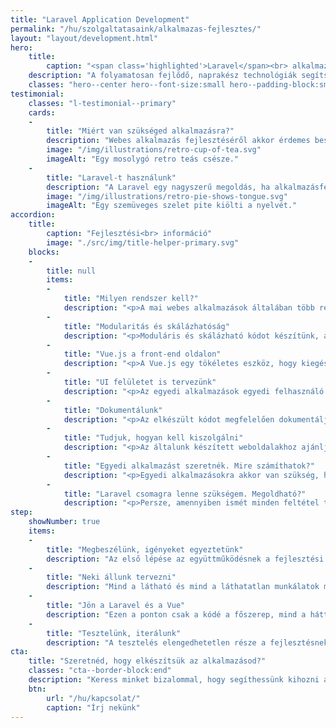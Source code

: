 ```yaml
---
title: "Laravel Application Development"
permalink: "/hu/szolgaltatasaink/alkalmazas-fejlesztes/"
layout: "layout/development.html"
hero:
    title:
        caption: "<span class='highlighted'>Laravel</span><br> alkalmazásokat<br> fejlesztünk"
    description: "A folyamatosan fejlődő, naprakész technológiák segítségével hozzuk létre azt a végterméket, ami megbízhatóan szolgálja majd céljaidat."
    classes: "hero--center hero--font-size:small hero--padding-block:small"
testimonial:
    classes: "l-testimonial--primary"
    cards:
    -
        title: "Miért van szükséged alkalmazásra?"
        description: "Webes alkalmazás fejlesztéséről akkor érdemes beszélni, ha az elképzelés megvalósítása olyan egyedi megoldásokat igényel, amelyeket nem lehet egyszerűen valamilyen tartalomkezelő rendszerrel, vagy egyéb kész megoldással kivitelezni."
        image: "/img/illustrations/retro-cup-of-tea.svg"
        imageAlt: "Egy mosolygó retro teás csésze."
    -
        title: "Laravel-t használunk"
        description: "A Laravel egy nagyszerű megoldás, ha alkalmazásfejlesztésről van szó. Egy komplex PHP keretrendszer komoly ökoszisztémával. Ismerjük kívülről, belülről. Nem csak használjuk, de a fejlesztésében is részt veszünk."
        image: "/img/illustrations/retro-pie-shows-tongue.svg"
        imageAlt: "Egy szemüveges szelet pite kiölti a nyelvét."
accordion:
    title:
        caption: "Fejlesztési<br> információ"
        image: "./src/img/title-helper-primary.svg"
    blocks:
    -
        title: null
        items:
        -
            title: "Milyen rendszer kell?"
            description: "<p>A mai webes alkalmazások általában több rétegből épülnek fel, hogy az igényeket megfelelően ki tudják szolgálni. Így lehet, hogy egy összekapcsolt webes és API felületre, vagy akár egy komplex CMS-re van szükséged, mindegyikben tudunk segíteni.</p>"
        -
            title: "Modularitás és skálázhatóság"
            description: "<p>Moduláris és skálázható kódot készítünk, amit a későbbiekben könnyebben bővíthető és optimalizálható. A különálló modulok kialakításával könnyebb az egyes iterációk megvalósítása és a felmerülő igényekre optimalizálás úgy, hogy csak 1-1 szegmenst módosítunk.</p>"
        -
            title: "Vue.js a front-end oldalon"
            description: "<p>A Vue.js egy tökéletes eszköz, hogy kiegészítsük Laravel-t front-end oldalról. Mindent lefed amire egy egyedi fejlesztéssnek szüksége lehet, ellenben az alkalmazás szerkezete könnyed és átlátható marad. Rugalmas és fluid UI felületeket készítünk majd vele.</p>"
        -
            title: "UI felületet is tervezünk"
            description: "<p>Az egyedi alkalmazások egyedi felhasználó felületet és dizájnt igényelnek. Természetesen a UI felület elkészítésében is tudunk segíteni: megtervezzük, összerakjuk, testre szabjuk, majd beállítjuk neked.</p>"
        -
            title: "Dokumentálunk"
            description: "<p>Az elkészült kódot megfelelően dokumentáljuk, hogy tényleg jövőtálló és bővíthető legyen. Az dokumentáció nem csak a fejlesztőknek segít, de statikus elemzéseknek is teret enged, így kiszűrve az esetleges szintaktikai hibákat és megelőzve a problémákat.</p>"
        -
            title: "Tudjuk, hogyan kell kiszolgálni"
            description: "<p>Az általunk készített weboldalakhoz ajánljuk a megfelelő hosztingot, ami skálázható. Egy gyors és könnyen kezelhető szerver szolgáltatás elengedhetetlen ahhoz, hogy megfelelően működjön a kész rendszer.</p>"
        -
            title: "Egyedi alkalmazást szeretnék. Mire számíthatok?"
            description: "<p>Egyedi alkalmazásokra akkor van szükség, ha funkcionalitásban jóval összetettebb rendszert szeretnél, mint amit WordPress alapon célszerű még megoldani. Egyedi alkalmazások esetében Laravel-el dolgozunk. Így a környezetet is ennek megfelelően alakítjuk ki.</p><p>A terv készítést ilyenkor is ránk bízhatod. Front-end oldalon szintén figyelünk, hogy modern felület készüljön, amiben a Vue.js keretrendszer van a segítségünkre.</p>"
        -
            title: "Laravel csomagra lenne szükségem. Megoldható?"
            description: "<p>Persze, amennyiben ismét minden feltétel teljesül, hogy a csomag megfelelően elkészüljön. Ha az igényeket össze tudjuk egyeztetni azzal amit mit tudunk nyújtani, akkor semmi akadálya.</p><p>Az elavult Laravel verziók nem kapnak támogatást, így a csomag megírásához mindenképpen frissíteni kell az alkalmazást egy támogatott verzióra.</p>"
step:
    showNumber: true
    items:
    -
        title: "Megbeszélünk, igényeket egyeztetünk"
        description: "Az első lépése az együttműködésnek a fejlesztési leírás elkészítés közösen, ami alapján dolgozni tudunk majd."
    -
        title: "Neki állunk tervezni"
        description: "Mind a látható és mind a láthatatlan munkálatok megkezdődnek. A terveket általában HTML/CSS formában prezentáljuk."
    -
        title: "Jön a Laravel és a Vue"
        description: "Ezen a ponton csak a kódé a főszerep, mind a háttérben, mind a látható front-end területen."
    -
        title: "Tesztelünk, iterálunk"
        description: "A tesztelés elengedhetetlen része a fejlesztésnek, ahogy az esetleges rosszabb megoldások kijavítása is."
cta:
    title: "Szeretnéd, hogy elkészítsük az alkalmazásod?"
    classes: "cta--border-block:end"
    description: "Keress minket bizalommal, hogy segíthessünk kihozni a legtöbbet az ötletedből."
    btn:
        url: "/hu/kapcsolat/"
        caption: "Írj nekünk"
---
```


